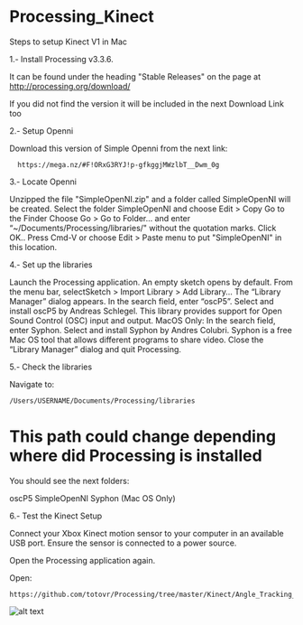 # Processing_Kinect

Steps to setup Kinect V1 in Mac

1.- Install Processing v3.3.6.

It can be found under the heading "Stable Releases" on the page at http://processing.org/download/

If you did not find the version it will be included in the next Download Link too

2.- Setup Openni

Download this version of Simple Openni from the next link:

      https://mega.nz/#F!ORxG3RYJ!p-gfkggjMWzlbT__Dwm_0g


3.- Locate Openni

Unzipped the file "SimpleOpenNI.zip" and a
folder called SimpleOpenNI will be created.
Select the folder SimpleOpenNI and choose Edit > Copy
Go to the Finder
Choose Go > Go to Folder... and enter “~/Documents/Processing/libraries/" without
the quotation marks. Click OK..
Press Cmd-V or choose Edit > Paste menu to put "SimpleOpenNI" in this location.

4.- Set up the libraries

Launch the Processing application. An empty sketch opens by default.
From the menu bar, selectSketch > Import Library > Add Library… The “Library Manager” dialog appears.
In the search field, enter “oscP5”. Select and install oscP5 by Andreas Schlegel. This library provides support for
Open Sound Control (OSC) input and output.
MacOS Only: In the search field, enter Syphon. Select and install Syphon by Andres Colubri. Syphon is a free Mac OS
tool that allows different programs to share video.
Close the “Library Manager” dialog and quit Processing.

5.- Check the libraries

Navigate to:

    /Users/USERNAME/Documents/Processing/libraries

# This path could change depending where did Processing is installed    

You should see the next folders:

oscP5
SimpleOpenNI
Syphon (Mac OS Only)

6.- Test the Kinect Setup

Connect your Xbox Kinect motion sensor to your computer in an available USB port. Ensure the sensor is connected
to a power source.

Open the Processing application again.

Open:

    https://github.com/totovr/Processing/tree/master/Kinect/Angle_Tracking_KV1_ProssingV2.2.1_Arduino_Demo

  ![alt text](https://github.com/totovr/Processing/blob/master/Kinect/Images/Check.png)
